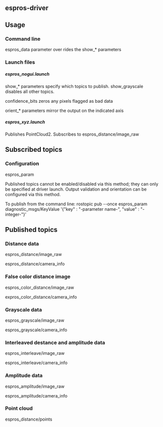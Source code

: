 ## espros-driver

## Usage

### Command line

espros_data parameter over rides the show_* parameters

### Launch files

##### espros_nogui.launch

show_* parameters specify which topics to publish.  show_grayscale disables all other topics.

confidence_bits zeros any pixels flagged as bad data

orient_* parameters mirror the output on the indicated axis



##### espros_xyz.launch

Publishes PointCloud2. Subscribes to espros_distance/image_raw


## Subscribed topics

### Configuration

espros_param

Published topics cannot be enabled/disabled via this method; they can only be specified at driver launch.  Output validation and orientation can be configured via this method.

To publish from the command line: rostopic pub --once espros_param diagnostic_msgs/KeyValue   '{"key" : "-parameter name-", "value" : "-integer-"}'


## Published topics

### Distance data

espros_distance/image_raw

espros_distance/camera_info


### False color distance image

espros_color_distance/image_raw

expros_color_distance/camera_info


### Grayscale data

espros_grayscale/image_raw

espros_grayscale/camera_info


### Interleaved destance and amplitude data

espros_interleave/image_raw

espros_interleave/camera_info


### Amplitude data

espros_amplitude/image_raw

espros_amplitude/camera_info


### Point cloud

espros_distance/points
